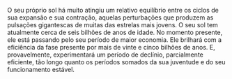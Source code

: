 ﻿O seu próprio sol há muito atingiu um relativo equilíbrio entre os ciclos de sua expansão e sua contração, aquelas perturbações que produzem as pulsações gigantescas de muitas das estrelas mais jovens. O seu sol tem atualmente cerca de seis bilhões de anos de idade. No momento presente, ele está passando pelo seu período de maior economia. Ele brilhará com a eficiência da fase presente por mais de vinte e cinco bilhões de anos. E, provavelmente, experimentará um período de declínio, parcialmente eficiente, tão longo quanto os períodos somados da sua juventude e do seu funcionamento estável.